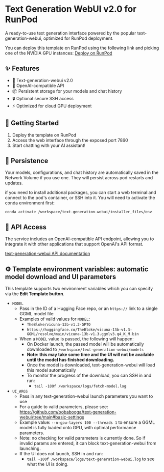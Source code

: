 # Text Generation WebUI v2.0 for RunPod

A ready-to-use text generation interface powered by the popular text-generation-webui, optimized for RunPod deployment.

You can deploy this template on RunPod using the following link and picking one of the NVIDIA GPU instances:
[Deploy on RunPod](https://runpod.io/console/deploy?template=bzhe0deyqj&ref=2vdt3dn9)

## ✨ Features

- 💬 Text-generation-webui v2.0
- 🔗 OpenAI-compatible API
- 📦 Persistent storage for your models and chat history
- 🔒 Optional secure SSH access
- ⚡ Optimized for cloud GPU deployment

## 🚀 Getting Started

1. Deploy the template on RunPod
2. Access the web interface through the exposed port 7860
3. Start chatting with your AI assistant!

## 💾 Persistence

Your models, configurations, and chat history are automatically saved in the Network Volume if you use one. They will persist across pod restarts and updates.

if you need to install additional packages, you can start a web terminal and connect to the pod's container, or SSH into it.
You will need to activate the conda environment first:

```
conda activate /workspace/text-generation-webui/installer_files/env
```


## 🔗 API Access

The service includes an OpenAI-compatible API endpoint, allowing you to integrate it with other applications that support OpenAI's API format.

[text-generation-webui API documentation](https://github.com/oobabooga/text-generation-webui/blob/main/docs/12%20-%20OpenAI%20API.md)


## ⚙️ Template environment variables: automatic model download and UI parameters

This template supports two environment variables which you can specify via the **Edit Template button**.

* `MODEL`
  * Pass in the ID of a Hugging Face repo, or an `https://` link to a single GGML model file
  * Examples of valid values for `MODEL`:
    * `TheBloke/vicuna-13b-v1.3-GPTQ`
    * `https://huggingface.co/TheBloke/vicuna-13b-v1.3-GGML/resolve/main/vicuna-13b-v1.3.ggmlv3.q4_K_M.bin`
  * When a `MODEL` value is passed, the following will happen:
    * On Docker launch, the passed model will be automatically downloaded to `/workspace/text-generation-webui/models`
    * **Note: this may take some time and the UI will not be available until the model has finished downloading.**
    * Once the model is downloaded, text-generation-webui will load this model automatically
    * To monitor the progress of the download, you can SSH in and run:
      * `tail -100f /workspace/logs/fetch-model.log`
* `UI_ARGS`
  * Pass in any text-generation-webui launch parameters you want to use
  * For a guide to valid parameters, please see: https://github.com/oobabooga/text-generation-webui/tree/main#basic-settings
  * Example value: `--n-gpu-layers 100 --threads 1` to ensure a GGML model is fully loaded onto GPU, with optimal performance parameters.
  * Note: no checking for valid parameters is currently done. So if invalid params are entered, it can block text-generation-webui from launching.
   * If the UI does not launch, SSH in and run:
      * `tail -100f /workspace/logs/text-generation-webui.log` to see what the UI is doing.

